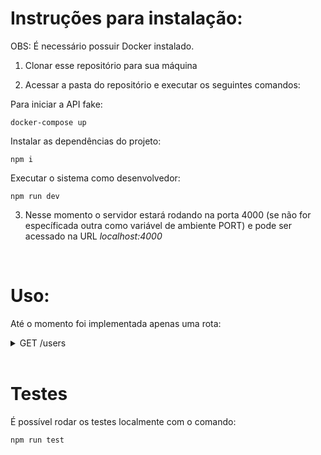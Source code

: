 # Instruções para instalação:

OBS: É necessário possuir Docker instalado.

1. Clonar esse repositório para sua máquina

2. Acessar a pasta do repositório e executar os seguintes comandos:

Para iniciar a API fake:
```
docker-compose up
```
Instalar as dependências do projeto:
```
npm i
```
Executar o sistema como desenvolvedor:
```
npm run dev
```
 
3. Nesse momento o servidor estará rodando na porta 4000 (se não for específicada outra como variável de ambiente PORT) e pode ser acessado na URL <em>localhost:4000</em>

<br>

# Uso:

Até o momento foi implementada apenas uma rota:

<details>
  <summary>GET /users</summary>
<br>

Essa rota retorna os usuários obtidos a partir da API fake (que passa a rodar após o comando <em>docker-compose up</em> em **localhost:8080/users**) formatados seguindo algumas regras de data, status e pagamento.

</details>

<br>

# Testes

É possível rodar os testes localmente com o comando:

```
npm run test
```